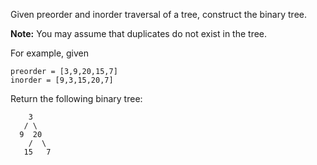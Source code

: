 Given preorder and inorder traversal of a tree, construct the binary tree.

**Note:**
You may assume that duplicates do not exist in the tree.

For example, given

```
preorder = [3,9,20,15,7]
inorder = [9,3,15,20,7]
```
Return the following binary tree:

```
    3
   / \
  9  20
    /  \
   15   7
```